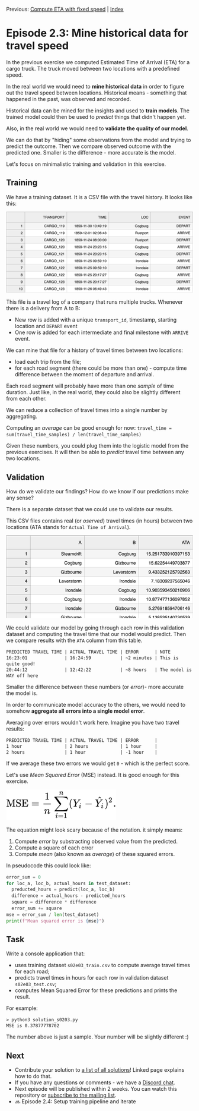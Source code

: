 Previous: [Compute ETA with fixed speed](transport-tycoon_22.md) | [Index](transport-tycoon.md) 

# Episode 2.3: Mine historical data for travel speed

In the previous exercise we computed Estimated Time of Arrival (ETA) for a cargo truck. The truck moved between two locations with a predefined speed.

In the real world we would need to **mine historical data** in order to figure out the travel speed between locations. Historical means - something that happened in the past, was observed and recorded.

Historical data can be mined for the insights and used to **train models**. The trained model could then be used to *predict* things that didn't happen yet. 

Also, in the real world we would need to **validate the quality of our model**. 

We can do that by "hiding" some observations from the model and trying to predict the outcome. Then we compare observed outcome with the predicted one. Smaller is the difference - more accurate is the model.

Let's focus on minimalistic training and validation in this exercise.

## Training

We have a training dataset. It is a CSV file with the travel history. It looks like this:

![image-20220310134509488](images/image-20220310134509488.png)

This file is a travel log of a company that runs multiple trucks. Whenever there is a delivery from A to B:

- New row is added with a unique `transport_id`, timestamp, starting location and `DEPART` event
- One row is added for each intermediate and final milestone with `ARRIVE` event.

We can mine that file for a history of travel times between two locations: 

- load each trip from the file;
- for each road segment (there could be more than one) - compute time difference between the moment of departure and arrival.

Each road segment will probably have more than one _sample_ of time duration. Just like, in the real world, they could also be slightly different from each other.

We can reduce a collection of travel times into a single number by aggregating. 

Computing an *average* can be good enough for now: `travel_time = sum(travel_time_samples) / len(travel_time_samples)`

Given these numbers, you could plug them into the logistic model from the previous exercises. It will then be able to *predict* travel time between any two locations. 

## Validation

How do we validate our findings? How do we know if our predictions make any sense?

There is a separate dataset that we could use to validate our results.

This CSV files contains real (or *oserved*) travel times (in hours) between two locations (ATA stands for `Actual Time of Arrival`).

![image-20220310140001937](images/image-20220310140001937.png) 

We could validate our model by going through each row in this validation dataset and computing the travel time that our model would predict. Then we compare results with the `ATA` column from this table.

```
PREDICTED TRAVEL TIME | ACTUAL TRAVEL TIME | ERROR      | NOTE
16:23:01              | 16:24:59           | ~2 minutes | This is quite good!
20:44:12              | 12:42:22           | ~8 hours   | The model is WAY off here
```

Smaller the difference between these numbers (or *error*)- more accurate the model is.

In order to communicate model accuracy to the others, we would need to somehow **aggregate all errors into a single model error**. 

Averaging over errors wouldn't work here. Imagine you have two travel results:

```
PREDICTED TRAVEL TIME | ACTUAL TRAVEL TIME | ERROR      |
1 hour                | 2 hours            | 1 hour     |
2 hours               | 1 hour             | -1 hour    |
```

If we average these two errors we would get `0` - which is the perfect score. 

Let's use *Mean Squared Error* (MSE) instead. It is good enough for this exercise.

![e258221518869aa1c6561bb75b99476c4734108e](images/e258221518869aa1c6561bb75b99476c4734108e.svg)

The equation might look scary because of the notation. it simply means:

1. Compute *error* by substracting observed value from the predicted.
2. Compute a square of each error
3. Compute *mean* (also known as *average*) of these squared errors. 

In pseudocode this could look like:

```python
error_sum = 0
for loc_a, loc_b, actual_hours in test_dataset:
  preducted_hours = predict(loc_a, loc_b)
  difference = actual_hours - predicted_hours
  square = difference * difference
  error_sum += square
mse = error_sum / len(test_dataset)
print(f"Mean squared error is {mse}")
```



## Task

Write a console application that:

- uses training dataset `s02e03_train.csv` to compute average travel times for each road;
- predicts travel times in hours for each row in validation dataset  `s02e03_test.csv`;
- computes Mean Squared Error for these predictions and prints the result.

For example:

```
> python3 solution_s0203.py
MSE is 0.37877778702
```

The number above is just a sample. Your number will be slightly different :)

## Next

- Contribute your solution to [a list of all solutions](transport-tycoon/README.md)! Linked page explains how to do that.
- If you have any questions or comments - we have a [Discord chat](https://discord.gg/jHGbUwxDgv).
- Next episode will be published within 2 weeks. You can watch this repository or [subscribe to the mailing list](https://tinyletter.com/softwarepark).
- 🔜 Episode 2.4: Setup training pipeline and iterate


